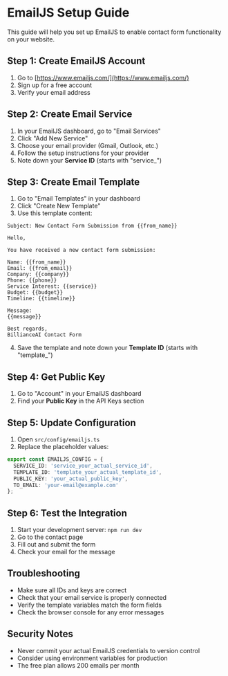 # EmailJS Setup Guide

This guide will help you set up EmailJS to enable contact form functionality on your website.

## Step 1: Create EmailJS Account

1. Go to [https://www.emailjs.com/](https://www.emailjs.com/)
2. Sign up for a free account
3. Verify your email address

## Step 2: Create Email Service

1. In your EmailJS dashboard, go to "Email Services"
2. Click "Add New Service"
3. Choose your email provider (Gmail, Outlook, etc.)
4. Follow the setup instructions for your provider
5. Note down your **Service ID** (starts with "service_")

## Step 3: Create Email Template

1. Go to "Email Templates" in your dashboard
2. Click "Create New Template"
3. Use this template content:

```
Subject: New Contact Form Submission from {{from_name}}

Hello,

You have received a new contact form submission:

Name: {{from_name}}
Email: {{from_email}}
Company: {{company}}
Phone: {{phone}}
Service Interest: {{service}}
Budget: {{budget}}
Timeline: {{timeline}}

Message:
{{message}}

Best regards,
BillianceAI Contact Form
```

4. Save the template and note down your **Template ID** (starts with "template_")

## Step 4: Get Public Key

1. Go to "Account" in your EmailJS dashboard
2. Find your **Public Key** in the API Keys section

## Step 5: Update Configuration

1. Open `src/config/emailjs.ts`
2. Replace the placeholder values:

```typescript
export const EMAILJS_CONFIG = {
  SERVICE_ID: 'service_your_actual_service_id',
  TEMPLATE_ID: 'template_your_actual_template_id', 
  PUBLIC_KEY: 'your_actual_public_key',
  TO_EMAIL: 'your-email@example.com'
};
```

## Step 6: Test the Integration

1. Start your development server: `npm run dev`
2. Go to the contact page
3. Fill out and submit the form
4. Check your email for the message

## Troubleshooting

- Make sure all IDs and keys are correct
- Check that your email service is properly connected
- Verify the template variables match the form fields
- Check the browser console for any error messages

## Security Notes

- Never commit your actual EmailJS credentials to version control
- Consider using environment variables for production
- The free plan allows 200 emails per month
